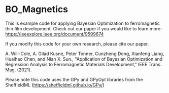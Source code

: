 # BO_Magnetics
This is example code for applying Bayesian Optimization to ferromagnetic thin film development.
Check out our paper if you would like to learn more: https://ieeexplore.ieee.org/document/9599674

If you modify this code for your own research, please cite our paper.

A. Will-Cole, A. Gilad Kusne, Peter Tonner, Cunzheng Dong, Xianfeng Liang, Huaihao Chen, and Nian X. Sun., 
"Application of Bayesian Optimization and Regression Analysis to Ferromagnetic Materials Development," IEEE Trans. Mag. (2021).

Please note this code uses the GPy and GPyOpt libraries from the SheffieldML (https://sheffieldml.github.io/GPy/)
